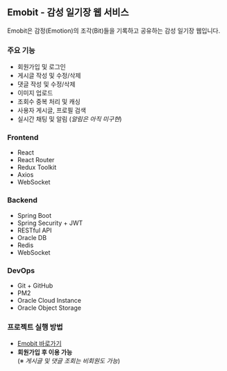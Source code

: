 ## Emobit - 감성 일기장 웹 서비스

Emobit은 감정(Emotion)의 조각(Bit)들을 기록하고 공유하는 감성 일기장 웹입니다.



### 주요 기능
- 회원가입 및 로그인
- 게시글 작성 및 수정/삭제
- 댓글 작성 및 수정/삭제
- 이미지 업로드
- 조회수 중복 처리 및 캐싱
- 사용자 게시글, 프로필 검색
- 실시간 채팅 및 알림 (*알림은 아직 미구현*)



### Frontend
- React
- React Router
- Redux Toolkit
- Axios
- WebSocket



### Backend
- Spring Boot
- Spring Security + JWT
- RESTful API
- Oracle DB
- Redis
- WebSocket



### DevOps
- Git + GitHub
- PM2
- Oracle Cloud Instance
- Oracle Object Storage



### 프로젝트 실행 방법
- [Emobit 바로가기](http://140.245.66.171:3000)  
- **회원가입 후 이용 가능**  
  (※ *게시글 및 댓글 조회는 비회원도 가능*)
